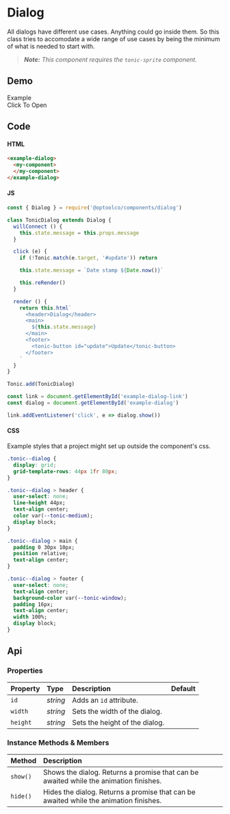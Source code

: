 # Dialog

All dialogs have different use cases. Anything could go inside them. So this
class tries to accomodate a wide range of use cases by being the minimum of
what is needed to start with.

> *__Note:__ This component requires the `tonic-sprite` component.*

## Demo
<tonic-dialog
  id="example-dialog"
  width="350px"
  height="260px">
  <show-random
    id="show-random">
  </show-random>
</tonic-dialog>

<div class="example">
  <div class="header">Example</div>
  <div class="content">
    <tonic-button
      id="example-dialog-link">
      Click To Open
    </tonic-button>
  </div>
</div>

## Code

#### HTML
```html
<example-dialog>
  <my-component>
  </my-component>
</example-dialog>
```

#### JS
```js
const { Dialog } = require('@optoolco/components/dialog')

class TonicDialog extends Dialog {
  willConnect () {
    this.state.message = this.props.message
  }

  click (e) {
    if (!Tonic.match(e.target, '#update')) return

    this.state.message = `Date stamp ${Date.now()}`

    this.reRender()
  }

  render () {
    return this.html`
      <header>Dialog</header>
      <main>
        ${this.state.message}
      </main>
      <footer>
        <tonic-button id="update">Update</tonic-button>
      </footer>
    `
  }
}

Tonic.add(TonicDialog)

const link = document.getElementById('example-dialog-link')
const dialog = document.getElementById('example-dialog')

link.addEventListener('click', e => dialog.show())
```

#### CSS

Example styles that a project might set up outside the component's css.

```css
.tonic--dialog {
  display: grid;
  grid-template-rows: 44px 1fr 80px;
}

.tonic--dialog > header {
  user-select: none;
  line-height 44px;
  text-align center;
  color var(--tonic-medium);
  display block;
}

.tonic--dialog > main {
  padding 0 30px 10px;
  position relative;
  text-align center;
}

.tonic--dialog > footer {
  user-select: none;
  text-align center;
  background-color var(--tonic-window);
  padding 16px;
  text-align center;
  width 100%;
  display block;
}
```

## Api

### Properties

| Property | Type | Description | Default |
| :--- | :--- | :--- | :--- |
| `id` | *string* | Adds an `id` attribute. |  |
| `width` | *string* | Sets the width of the dialog. |  |
| `height` | *string* | Sets the height of the dialog. |  |

### Instance Methods & Members

| Method | Description |
| :--- | :--- |
| `show()` | Shows the dialog. Returns a promise that can be awaited while the animation finishes. |
| `hide()` | Hides the dialog. Returns a promise that can be awaited while the animation finishes. |
